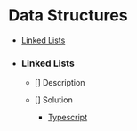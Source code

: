 # Data Structures
  - [Linked Lists](#linked-lists)

- ### Linked Lists
  - [] Description

  - [] Solution
    - [Typescript](index.ts)